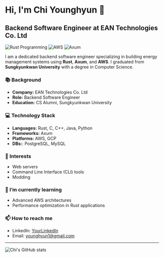 # Hi, I'm Chi Younghyun 👋

## Backend Software Engineer at EAN Technologies Co. Ltd

![Rust Programming](https://img.shields.io/badge/Rust-000000?style=for-the-badge&logo=rust&logoColor=white)
![AWS](https://img.shields.io/badge/AWS-FF9900?style=for-the-badge&logo=amazonaws&logoColor=white)
![Axum](https://img.shields.io/badge/Axum-764ABC?style=for-the-badge&logo=axum&logoColor=white)

I am a dedicated backend software engineer specializing in building energy management systems using **Rust**, **Axum**, and **AWS**. I graduated from **Sungkyunkwan University** with a degree in Computer Science.

### 📚 Background
- **Company:** EAN Technologies Co. Ltd
- **Role:** Backend Software Engineer
- **Education:** CS Alumni, Sungkyunkwan University

### 💻 Technology Stack
- **Languages:** Rust, C, C++, Java, Python
- **Frameworks:** Axum
- **Platforms:** AWS, GCP
- **DBs:**: PostgreSQL, MySQL

### 🚀 Interests
- Web servers
- Command Line Interface (CLI) tools
- Modding

### 🌱 I’m currently learning
- Advanced AWS architectures
- Performance optimization in Rust applications

### 📫 How to reach me
- LinkedIn: [YourLinkedIn]([https://linkedin.com](https://www.linkedin.com/in/younghyun-chi-a60b59a9/))
- Email: [younghyun1@gmail.com](mailto:younghyun1@gmail.com)

---

![Chi's GitHub stats](https://github-readme-stats.vercel.app/api?username=younghyun1&show_icons=true&theme=radical)

